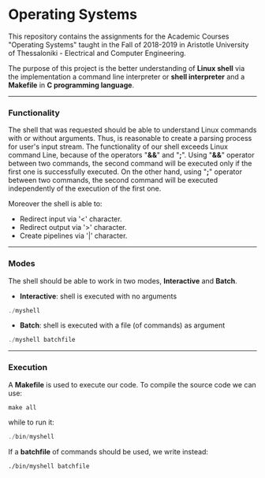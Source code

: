# Operating Systems



This repository contains the assignments for the Academic Courses "Operating Systems" taught in the Fall of 2018-2019 in Aristotle University of Thessaloniki - Electrical and Computer Engineering.

The purpose of this project is the better understanding of **Linux shell** via the implementation a command line interpreter or **shell interpreter** and a **Makefile** in **C programming language**. 



---

###  Functionality

The shell that was requested should be able to understand Linux commands with or without arguments. Thus, is reasonable to create a parsing process for user's input stream. The functionality of our shell exceeds Linux command Line, because of the operators "**&&**" and "**;**". Using "**&&**" operator between two commands, the second command will be executed only if the first one is successfully executed. On the other hand, using "**;**" operator between two commands, the second command will be executed independently of the execution of the first one.  

Moreover the shell is able to:

- Redirect input via '<' character.
- Redirect output via '>' character.
- Create pipelines via '|' character.



---

### Modes

The shell should be able to work in two modes, **Interactive** and **Batch**.

- **Interactive**: shell is executed with no arguments

```C
./myshell
```

- **Batch**: shell is executed with a file (of commands) as argument

```C
./myshell batchfile
```



---



### Execution

A **Makefile** is used to execute our code. To compile the source code we can use:

```C
make all
```

while to run it:

```c
./bin/myshell
```



If a **batchfile** of commands should be used, we write instead:

```
./bin/myshell batchfile
```